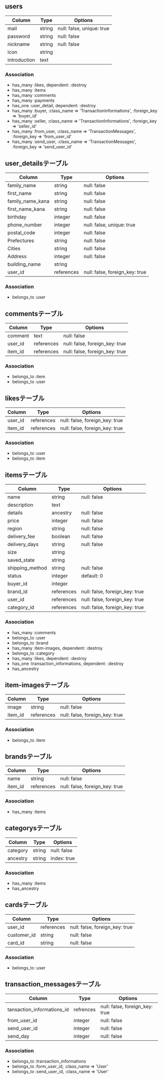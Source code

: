 
## users
|Column|Type|Options|
|------|----|-------|
|mail|string|null: false, unique: true|
|password|string|null: false|
|nickname|string|null: false|
|icon|string||
|introduction|text||
### Association
- has_many :likes, dependent: :destroy
- has_many :items
- has_many :comments
- has_many :payments
- has_one :user_detail, dependent: :destroy
- has_many :buyer, :class_name => 'TransactionInformations', :foreign_key => 'buyer_id'
- has_many :seller, :class_name => 'TransactionInformations', :foreign_key => 'seller_id'
- has_many :from_user, :class_name => 'TransactionMessages', :foreign_key => 'from_user_id'
- has_many :send_user, :class_name => 'TransactionMessages', :foreign_key => 'send_user_id'

## user_detailsテーブル
|Column|Type|Options|
|------|----|-------|
|family_name|string|null: false|
|first_name|string|null: false|
|family_name_kana|string|null: false|
|first_name_kana|string|null: false|
|birthday|integer|null: false|
|phone_number|integer|null: false, unique: true|
|postal_code|integer|null: false|
|Prefectures|string|null: false|
|Cities|string|null: false|
|Address|integer|null: false|
|building_name|string||
|user_id|references|null: false, foreign_key: true|
### Association
- belongs_to :user

## commentsテーブル
|Column|Type|Options|
|------|----|-------|
|comment|text|null: false|
|user_id|references|null: false, foreign_key: true|
|item_id|references|null: false, foreign_key: true|
### Association
- belongs_to :item
- belongs_to :user

## likesテーブル
|Column|Type|Options|
|------|----|-------|
|user_id|references|null: false, foreign_key: true|
|item_id|references|null: false, foreign_key: true|
### Association
- belongs_to :user
- belongs_to :item

## itemsテーブル
|Column|Type|Options|
|------|----|-------|
|name|string|null: false|
|description|text||
|details|ancestry|null: false|
|price|integer|null: false|
|region|string|null: false|
|delivery_fee|boolean|null: false|
|delivery_days|string|null: false|
|size|string||
|saved_state|string||
|shipping_method|string|null: false|
|status|integer|default: 0|
|buyer_id|integer||
|brand_id|references|null: false, foreign_key: true|
|user_id|references|null: false, foreign_key: true|
|category_id|references|null: false, foreign_key: true|
### Association
- has_many :comments
- belongs_to :user
- belongs_to :brand
- has_many :item-images, dependent: :destroy
- belongs_to :category
- has_many :likes, dependent: :destroy
- has_one :transaction_informations, dependent: :destroy
- has_ancestry

## item-imagesテーブル
|Column|Type|Options|
|------|----|-------|
|image|string|null: false|
|item_id|references|null: false, foreign_key: true|
### Association
- belongs_to :item

## brandsテーブル
|Column|Type|Options|
|------|----|-------|
|name|string|null: false|
|item_id|references|null: false, foreign_key: true|
### Association
- has_many :items

## categorysテーブル
|Column|Type|Options|
|------|----|-------|
|category|string|null: false|
|ancestry|string|index: true|
### Association
- has_many :items
- has_ancestry

## cardsテーブル
|Column|Type|Options|
|------|----|-------|
|user_id|references|null: false, foreign_key: true|
|customer_id|string|null: false|
|card_id|string|null: false|
### Association
- belongs_to :user

## transaction_messagesテーブル
|Column|Type|Options|
|------|----|-------|
|tansaction_informations_id|refrences|null: false, foreign_key: true|
|from_user_id|integer|null: false|
|send_user_id|integer|null: false|
|send_day|integer|null: false|
### Association
- belongs_to :transaction_informations
- belongs_to :form_user_id, :class_name => 'User'
- belongs_to :send_user_id, :class_name => 'User'
